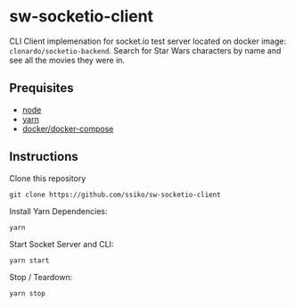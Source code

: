 # sw-socketio-client

CLI Client implemenation for socket.io test server located on docker image: `clonardo/socketio-backend`. Search for Star Wars characters by name and see all the movies they were in. 

## Prequisites

- [node](https://nodejs.org/en/)
- [yarn](https://classic.yarnpkg.com/lang/en/docs/install/) 
- [docker/docker-compose](https://www.docker.com/)

## Instructions

Clone this repository

```
git clone https://github.com/ssiko/sw-socketio-client
```

Install Yarn Dependencies:

```
yarn
```

Start Socket Server and CLI:

```
yarn start
```

Stop / Teardown:

```
yarn stop
```